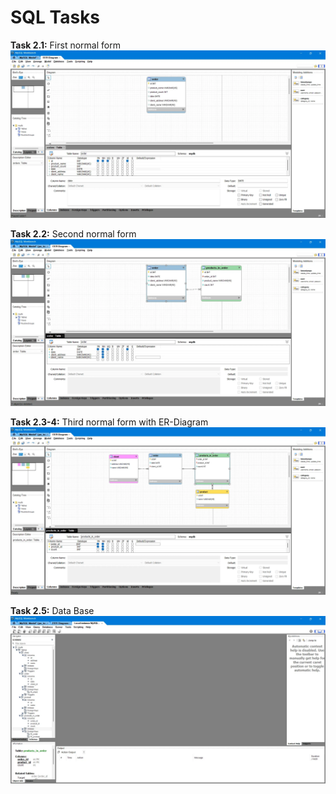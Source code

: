 # SQL Tasks

**Task 2.1:**
First normal form
![Image for the task 2.1](/task-2-p-1.webp)

**Task 2.2:**
Second normal form
![Image for the task 2.1](/task-2-p-2.webp)

**Task 2.3-4:**
Third normal form with ER-Diagram
![Image for the task 2.1](/task-2-p-3-p-4.webp)

**Task 2.5:**
Data Base
![Image for the task 2.1](/task-2-p-5.webp)
